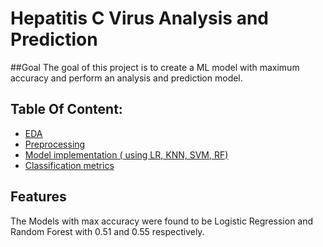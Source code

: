# Hepatitis C Virus Analysis and Prediction
##Goal
The goal of this project is to create a ML model with maximum accuracy and perform an analysis and prediction model. 

## Table Of Content:

- [EDA](#features)
- [Preprocessing](#installation)
- [Model implementation ( using LR, KNN, SVM, RF)](#usage)
- [Classification metrics](#contributing)

## Features

The Models with max accuracy were found to be Logistic Regression and Random Forest  with 0.51 and 0.55 respectively. 

